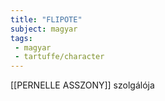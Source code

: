 ```yaml
---
title: "FLIPOTE"
subject: magyar
tags:
 - magyar
 - tartuffe/character
---
```

[[PERNELLE ASSZONY]] szolgálója
